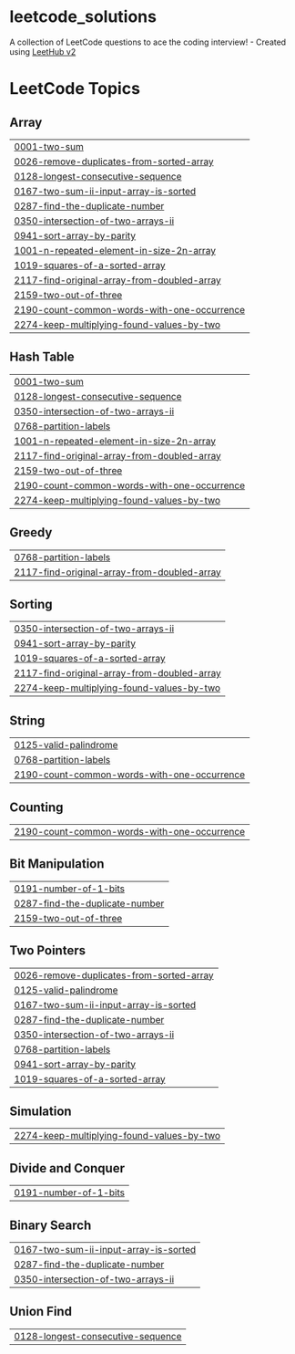 # leetcode_solutions
A collection of LeetCode questions to ace the coding interview! - Created using [LeetHub v2](https://github.com/arunbhardwaj/LeetHub-2.0)

<!---LeetCode Topics Start-->
# LeetCode Topics
## Array
|  |
| ------- |
| [0001-two-sum](https://github.com/thenmozhipalanisamy/leetcode_solutions/tree/master/0001-two-sum) |
| [0026-remove-duplicates-from-sorted-array](https://github.com/thenmozhipalanisamy/leetcode_solutions/tree/master/0026-remove-duplicates-from-sorted-array) |
| [0128-longest-consecutive-sequence](https://github.com/thenmozhipalanisamy/leetcode_solutions/tree/master/0128-longest-consecutive-sequence) |
| [0167-two-sum-ii-input-array-is-sorted](https://github.com/thenmozhipalanisamy/leetcode_solutions/tree/master/0167-two-sum-ii-input-array-is-sorted) |
| [0287-find-the-duplicate-number](https://github.com/thenmozhipalanisamy/leetcode_solutions/tree/master/0287-find-the-duplicate-number) |
| [0350-intersection-of-two-arrays-ii](https://github.com/thenmozhipalanisamy/leetcode_solutions/tree/master/0350-intersection-of-two-arrays-ii) |
| [0941-sort-array-by-parity](https://github.com/thenmozhipalanisamy/leetcode_solutions/tree/master/0941-sort-array-by-parity) |
| [1001-n-repeated-element-in-size-2n-array](https://github.com/thenmozhipalanisamy/leetcode_solutions/tree/master/1001-n-repeated-element-in-size-2n-array) |
| [1019-squares-of-a-sorted-array](https://github.com/thenmozhipalanisamy/leetcode_solutions/tree/master/1019-squares-of-a-sorted-array) |
| [2117-find-original-array-from-doubled-array](https://github.com/thenmozhipalanisamy/leetcode_solutions/tree/master/2117-find-original-array-from-doubled-array) |
| [2159-two-out-of-three](https://github.com/thenmozhipalanisamy/leetcode_solutions/tree/master/2159-two-out-of-three) |
| [2190-count-common-words-with-one-occurrence](https://github.com/thenmozhipalanisamy/leetcode_solutions/tree/master/2190-count-common-words-with-one-occurrence) |
| [2274-keep-multiplying-found-values-by-two](https://github.com/thenmozhipalanisamy/leetcode_solutions/tree/master/2274-keep-multiplying-found-values-by-two) |
## Hash Table
|  |
| ------- |
| [0001-two-sum](https://github.com/thenmozhipalanisamy/leetcode_solutions/tree/master/0001-two-sum) |
| [0128-longest-consecutive-sequence](https://github.com/thenmozhipalanisamy/leetcode_solutions/tree/master/0128-longest-consecutive-sequence) |
| [0350-intersection-of-two-arrays-ii](https://github.com/thenmozhipalanisamy/leetcode_solutions/tree/master/0350-intersection-of-two-arrays-ii) |
| [0768-partition-labels](https://github.com/thenmozhipalanisamy/leetcode_solutions/tree/master/0768-partition-labels) |
| [1001-n-repeated-element-in-size-2n-array](https://github.com/thenmozhipalanisamy/leetcode_solutions/tree/master/1001-n-repeated-element-in-size-2n-array) |
| [2117-find-original-array-from-doubled-array](https://github.com/thenmozhipalanisamy/leetcode_solutions/tree/master/2117-find-original-array-from-doubled-array) |
| [2159-two-out-of-three](https://github.com/thenmozhipalanisamy/leetcode_solutions/tree/master/2159-two-out-of-three) |
| [2190-count-common-words-with-one-occurrence](https://github.com/thenmozhipalanisamy/leetcode_solutions/tree/master/2190-count-common-words-with-one-occurrence) |
| [2274-keep-multiplying-found-values-by-two](https://github.com/thenmozhipalanisamy/leetcode_solutions/tree/master/2274-keep-multiplying-found-values-by-two) |
## Greedy
|  |
| ------- |
| [0768-partition-labels](https://github.com/thenmozhipalanisamy/leetcode_solutions/tree/master/0768-partition-labels) |
| [2117-find-original-array-from-doubled-array](https://github.com/thenmozhipalanisamy/leetcode_solutions/tree/master/2117-find-original-array-from-doubled-array) |
## Sorting
|  |
| ------- |
| [0350-intersection-of-two-arrays-ii](https://github.com/thenmozhipalanisamy/leetcode_solutions/tree/master/0350-intersection-of-two-arrays-ii) |
| [0941-sort-array-by-parity](https://github.com/thenmozhipalanisamy/leetcode_solutions/tree/master/0941-sort-array-by-parity) |
| [1019-squares-of-a-sorted-array](https://github.com/thenmozhipalanisamy/leetcode_solutions/tree/master/1019-squares-of-a-sorted-array) |
| [2117-find-original-array-from-doubled-array](https://github.com/thenmozhipalanisamy/leetcode_solutions/tree/master/2117-find-original-array-from-doubled-array) |
| [2274-keep-multiplying-found-values-by-two](https://github.com/thenmozhipalanisamy/leetcode_solutions/tree/master/2274-keep-multiplying-found-values-by-two) |
## String
|  |
| ------- |
| [0125-valid-palindrome](https://github.com/thenmozhipalanisamy/leetcode_solutions/tree/master/0125-valid-palindrome) |
| [0768-partition-labels](https://github.com/thenmozhipalanisamy/leetcode_solutions/tree/master/0768-partition-labels) |
| [2190-count-common-words-with-one-occurrence](https://github.com/thenmozhipalanisamy/leetcode_solutions/tree/master/2190-count-common-words-with-one-occurrence) |
## Counting
|  |
| ------- |
| [2190-count-common-words-with-one-occurrence](https://github.com/thenmozhipalanisamy/leetcode_solutions/tree/master/2190-count-common-words-with-one-occurrence) |
## Bit Manipulation
|  |
| ------- |
| [0191-number-of-1-bits](https://github.com/thenmozhipalanisamy/leetcode_solutions/tree/master/0191-number-of-1-bits) |
| [0287-find-the-duplicate-number](https://github.com/thenmozhipalanisamy/leetcode_solutions/tree/master/0287-find-the-duplicate-number) |
| [2159-two-out-of-three](https://github.com/thenmozhipalanisamy/leetcode_solutions/tree/master/2159-two-out-of-three) |
## Two Pointers
|  |
| ------- |
| [0026-remove-duplicates-from-sorted-array](https://github.com/thenmozhipalanisamy/leetcode_solutions/tree/master/0026-remove-duplicates-from-sorted-array) |
| [0125-valid-palindrome](https://github.com/thenmozhipalanisamy/leetcode_solutions/tree/master/0125-valid-palindrome) |
| [0167-two-sum-ii-input-array-is-sorted](https://github.com/thenmozhipalanisamy/leetcode_solutions/tree/master/0167-two-sum-ii-input-array-is-sorted) |
| [0287-find-the-duplicate-number](https://github.com/thenmozhipalanisamy/leetcode_solutions/tree/master/0287-find-the-duplicate-number) |
| [0350-intersection-of-two-arrays-ii](https://github.com/thenmozhipalanisamy/leetcode_solutions/tree/master/0350-intersection-of-two-arrays-ii) |
| [0768-partition-labels](https://github.com/thenmozhipalanisamy/leetcode_solutions/tree/master/0768-partition-labels) |
| [0941-sort-array-by-parity](https://github.com/thenmozhipalanisamy/leetcode_solutions/tree/master/0941-sort-array-by-parity) |
| [1019-squares-of-a-sorted-array](https://github.com/thenmozhipalanisamy/leetcode_solutions/tree/master/1019-squares-of-a-sorted-array) |
## Simulation
|  |
| ------- |
| [2274-keep-multiplying-found-values-by-two](https://github.com/thenmozhipalanisamy/leetcode_solutions/tree/master/2274-keep-multiplying-found-values-by-two) |
## Divide and Conquer
|  |
| ------- |
| [0191-number-of-1-bits](https://github.com/thenmozhipalanisamy/leetcode_solutions/tree/master/0191-number-of-1-bits) |
## Binary Search
|  |
| ------- |
| [0167-two-sum-ii-input-array-is-sorted](https://github.com/thenmozhipalanisamy/leetcode_solutions/tree/master/0167-two-sum-ii-input-array-is-sorted) |
| [0287-find-the-duplicate-number](https://github.com/thenmozhipalanisamy/leetcode_solutions/tree/master/0287-find-the-duplicate-number) |
| [0350-intersection-of-two-arrays-ii](https://github.com/thenmozhipalanisamy/leetcode_solutions/tree/master/0350-intersection-of-two-arrays-ii) |
## Union Find
|  |
| ------- |
| [0128-longest-consecutive-sequence](https://github.com/thenmozhipalanisamy/leetcode_solutions/tree/master/0128-longest-consecutive-sequence) |
<!---LeetCode Topics End-->
